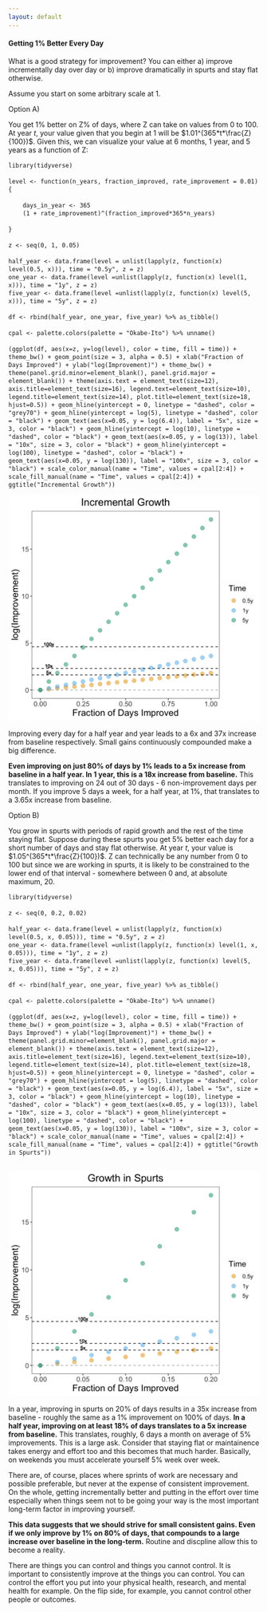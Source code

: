 ```yaml
---
layout: default
---
```


#### Getting 1% Better Every Day

What is a good strategy for improvement? You can either a) improve incrementally day over day or b) improve dramatically in spurts and stay flat otherwise. 

Assume you start on some arbitrary scale at 1. 

Option A) 

You get 1% better on Z% of days, where Z can take on values from 0 to 100. At year $t$, your value given that you begin at 1 will be $1.01^(365*t*\frac{Z}{100})$. Given this, we can visualize your value at 6 months, 1 year, and 5 years as a function of Z: 

```
library(tidyverse)

level <- function(n_years, fraction_improved, rate_improvement = 0.01){

	days_in_year <- 365
	(1 + rate_improvement)^(fraction_improved*365*n_years)

}

z <- seq(0, 1, 0.05)

half_year <- data.frame(level = unlist(lapply(z, function(x) level(0.5, x))), time = "0.5y", z = z)
one_year <- data.frame(level =unlist(lapply(z, function(x) level(1, x))), time = "1y", z = z)
five_year <- data.frame(level =unlist(lapply(z, function(x) level(5, x))), time = "5y", z = z)

df <- rbind(half_year, one_year, five_year) %>% as_tibble()

cpal <- palette.colors(palette = "Okabe-Ito") %>% unname()

(ggplot(df, aes(x=z, y=log(level), color = time, fill = time)) + theme_bw() + geom_point(size = 3, alpha = 0.5) + xlab("Fraction of Days Improved") + ylab("log(Improvement)") + theme_bw() + theme(panel.grid.minor=element_blank(), panel.grid.major = element_blank()) + theme(axis.text = element_text(size=12), axis.title=element_text(size=16), legend.text=element_text(size=10), legend.title=element_text(size=14), plot.title=element_text(size=18, hjust=0.5)) + geom_hline(yintercept = 0, linetype = "dashed", color = "grey70") + geom_hline(yintercept = log(5), linetype = "dashed", color = "black") + geom_text(aes(x=0.05, y = log(6.4)), label = "5x", size = 3, color = "black") + geom_hline(yintercept = log(10), linetype = "dashed", color = "black") + geom_text(aes(x=0.05, y = log(13)), label = "10x", size = 3, color = "black") + geom_hline(yintercept = log(100), linetype = "dashed", color = "black") + geom_text(aes(x=0.05, y = log(130)), label = "100x", size = 3, color = "black") + scale_color_manual(name = "Time", values = cpal[2:4]) + scale_fill_manual(name = "Time", values = cpal[2:4]) + ggtitle("Incremental Growth")) 

```

![<img src="increment-growth" width="60"/>](/posts_code/increment-growth.png)


Improving every day for a half year and year leads to a 6x and 37x increase from baseline respectively. Small gains continuously compounded make a big difference. 

**Even improving on just 80% of days by 1% leads to a 5x increase from baseline in a half year. In 1 year, this is a 18x increase from baseline.** This translates to improving on 24 out of 30 days - 6 non-improvement days per month. If you improve 5 days a week, for a half year, at 1%, that translates to a 3.65x increase from baseline. 

Option B) 

You grow in spurts with periods of rapid growth and the rest of the time staying flat. Suppose during these spurts you get 5% better each day for a short number of days and stay flat otherwise. At year $t$, your value is $1.05^(365*t*\frac{Z}{100})$. Z can technically be any number from 0 to 100 but since we are working in spurts, it is likely to be constrained to the lower end of that interval - somewhere between 0 and, at absolute maximum, 20. 

```
library(tidyverse)

z <- seq(0, 0.2, 0.02)

half_year <- data.frame(level = unlist(lapply(z, function(x) level(0.5, x, 0.05))), time = "0.5y", z = z)
one_year <- data.frame(level =unlist(lapply(z, function(x) level(1, x, 0.05))), time = "1y", z = z)
five_year <- data.frame(level =unlist(lapply(z, function(x) level(5, x, 0.05))), time = "5y", z = z)

df <- rbind(half_year, one_year, five_year) %>% as_tibble()

cpal <- palette.colors(palette = "Okabe-Ito") %>% unname()

(ggplot(df, aes(x=z, y=log(level), color = time, fill = time)) + theme_bw() + geom_point(size = 3, alpha = 0.5) + xlab("Fraction of Days Improved") + ylab("log(Improvement)") + theme_bw() + theme(panel.grid.minor=element_blank(), panel.grid.major = element_blank()) + theme(axis.text = element_text(size=12), axis.title=element_text(size=16), legend.text=element_text(size=10), legend.title=element_text(size=14), plot.title=element_text(size=18, hjust=0.5)) + geom_hline(yintercept = 0, linetype = "dashed", color = "grey70") + geom_hline(yintercept = log(5), linetype = "dashed", color = "black") + geom_text(aes(x=0.05, y = log(6.4)), label = "5x", size = 3, color = "black") + geom_hline(yintercept = log(10), linetype = "dashed", color = "black") + geom_text(aes(x=0.05, y = log(13)), label = "10x", size = 3, color = "black") + geom_hline(yintercept = log(100), linetype = "dashed", color = "black") + geom_text(aes(x=0.05, y = log(130)), label = "100x", size = 3, color = "black") + scale_color_manual(name = "Time", values = cpal[2:4]) + scale_fill_manual(name = "Time", values = cpal[2:4]) + ggtitle("Growth in Spurts"))


```

![<img src="spurt-growth" width="60"/>](/posts_code/spurt-growth.png)


In a year, improving in spurts on 20% of days results in a 35x increase from baseline - roughly the same as a 1% improvement on 100% of days. **In a half year, improving on at least 18% of days translates to a 5x increase from baseline.** This translates, roughly, 6 days a month on average of 5% improvements. This is a large ask. Consider that staying flat or maintainence takes energy and effort too and this becomes that much harder. Basically, on weekends you must accelerate yourself 5% week over week. 

There are, of course, places where sprints of work are necessary and possible preferable, but never at the expense of consistent improvement. On the whole, getting incrementally better and putting in the effort over time especially when things seem not to be going your way is the most important long-term factor in improving yourself. 

**This data suggests that we should strive for small consistent gains. Even if we only improve by 1% on 80% of days, that compounds to a large increase over baseline in the long-term.** Routine and discpline allow this to become a reality. 

There are things you can control and things you cannot control. It is important to consistently improve at the things you can control. You can control the effort you put into your physical health, research, and mental health for example. On the flip side, for example, you cannot control other people or outcomes. 










